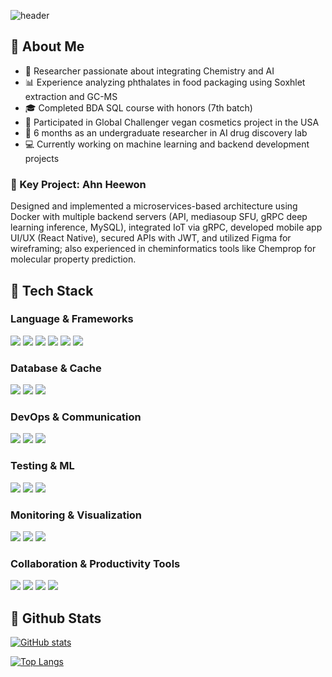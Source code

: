 <div>

<!-- Header -->
![header](https://capsule-render.vercel.app/api?type=waving&color=0:a8edea,50:31c6be,100:a0f1b8&height=300&section=header&text=ChemoDEV.ai&fontSize=50&fontAlignY=35&fontColor=ffffff&desc=💡%20Coding%20in%20the%20language%20of%20science%2C%20imagining%20with%20AI&descAlignY=70&descAlign=50)

</div>

<div>

## 👀 About Me
- 🧪 Researcher passionate about integrating Chemistry and AI  
- 📊 Experience analyzing phthalates in food packaging using Soxhlet extraction and GC-MS
- 🎓 Completed BDA SQL course with honors (7th batch)
- 🌱 Participated in Global Challenger vegan cosmetics project in the USA
- 🔬 6 months as an undergraduate researcher in AI drug discovery lab
- 💻 Currently working on machine learning and backend development projects  

### 🚀 Key Project: Ahn Heewon
Designed and implemented a microservices-based architecture using Docker with multiple backend servers (API, mediasoup SFU, gRPC deep learning inference, MySQL), integrated IoT via gRPC, developed mobile app UI/UX (React Native), secured APIs with JWT, and utilized Figma for wireframing; also experienced in cheminformatics tools like Chemprop for molecular property prediction.
  
## 🧱 Tech Stack
### Language & Frameworks  
<img src="https://img.shields.io/badge/Python-3776AB?style=flat-square&logo=Python&logoColor=white" /> 
<img src="https://img.shields.io/badge/JavaScript-F7DF1E?style=flat-square&logo=JavaScript&logoColor=white" /> 
<img src="https://img.shields.io/badge/Node.js-339933?style=flat-square&logo=Node.js&logoColor=white" />  
<img src="https://img.shields.io/badge/React-61DAFB?style=flat-square&logo=React&logoColor=white" />  
<img src="https://img.shields.io/badge/React_Native-61DAFB?style=flat-square&logo=React&logoColor=white" />  
<img src="https://img.shields.io/badge/FastAPI-009688?style=flat-square" />  

### Database & Cache  
<img src="https://img.shields.io/badge/MySQL-4479A1?style=flat-square&logo=MySQL&logoColor=white" />  
<img src="https://img.shields.io/badge/Redis-DC382D?style=flat-square&logo=Redis&logoColor=white" />  
<img src="https://img.shields.io/badge/SQLite-003B57?style=flat-square&logo=SQLite&logoColor=white" />  

### DevOps & Communication  
<img src="https://img.shields.io/badge/Docker-2496ED?style=flat-square&logo=Docker&logoColor=white" />  
<img src="https://img.shields.io/badge/gRPC-4285F4?style=flat-square&logo=gRPC&logoColor=white" />  
<img src="https://img.shields.io/badge/Mediasoup-000000?style=flat-square" />  

### Testing & ML  
<img src="https://img.shields.io/badge/Selenium-43B02A?style=flat-square&logo=Selenium&logoColor=white" />  
<img src="https://img.shields.io/badge/PyTorch-EE4C2C?style=flat-square&logo=PyTorch&logoColor=white" />  
<img src="https://img.shields.io/badge/TensorFlow-FF6F00?style=flat-square&logo=TensorFlow&logoColor=white" />  

### Monitoring & Visualization  
<img src="https://img.shields.io/badge/Prometheus-E6522C?style=flat-square&logo=Prometheus&logoColor=white" />  
<img src="https://img.shields.io/badge/Grafana-F46800?style=flat-square&logo=Grafana&logoColor=white" />  
<img src="https://img.shields.io/badge/Tableau-E97627?style=flat-square&logo=Tableau&logoColor=white" />  

### Collaboration & Productivity Tools  
<img src="https://img.shields.io/badge/Slack-4A154B?style=flat-square&logo=Slack&logoColor=white" />  
<img src="https://img.shields.io/badge/Git-F05032?style=flat-square&logo=git&logoColor=white" />  
<img src="https://img.shields.io/badge/Figma-F24E1E?style=flat-square&logo=figma&logoColor=white" />  
<img src="https://img.shields.io/badge/Notion-000000?style=flat-square&logo=notion&logoColor=white" />  
<br/>

## 🤔 Github Stats
[![GitHub stats](https://github-readme-stats.vercel.app/api?username=dukduk12&show_icons=true&theme=tokyonight&count_private=true)](https://github.com/dukduk12)

[![Top Langs](https://github-readme-stats.vercel.app/api/top-langs/?username=dukduk12&layout=compact&theme=tokyonight)](https://github.com/dukduk12)
</div>

